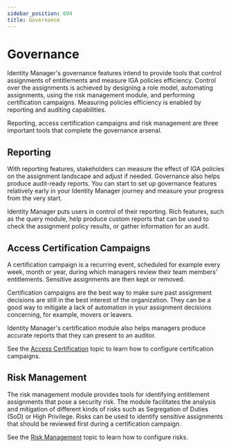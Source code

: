 ```yaml
---
sidebar_position: 694
title: Governance
---
```


# Governance

Identity Manager's governance features intend to provide tools that control assignments of entitlements and measure IGA policies efficiency. Control over the assignments is achieved by designing a role model, automating assignments, using the risk management module, and performing certification campaigns. Measuring policies efficiency is enabled by reporting and auditing capabilities.

Reporting, access certification campaigns and risk management are three important tools that complete the governance arsenal.

## Reporting

With reporting features, stakeholders can measure the effect of IGA policies on the assignment landscape and adjust if needed. Governance also helps produce audit-ready reports. You can start to set up governance features relatively early in your Identity Manager journey and measure your progress from the very start.

Identity Manager puts users in control of their reporting. Rich features, such as the query module, help produce custom reports that can be used to check the assignment policy results, or gather information for an audit.

## Access Certification Campaigns

A certification campaign is a recurring event, scheduled for example every week, month or year, during which managers review their team members' entitlements. Sensitive assignments are then kept or removed.

Certification campaigns are the best way to make sure past assignment decisions are still in the best interest of the organization. They can be a good way to mitigate a lack of automation in your assignment decisions concerning, for example, movers or leavers.

Identity Manager's certification module also helps managers produce accurate reports that they can present to an auditor.

See the [Access Certification](accesscertification/index) topic to learn how to configure certification campaigns.

## Risk Management

The risk management module provides tools for identifying entitlement assignments that pose a security risk. The module facilitates the analysis and mitigation of different kinds of risks such as Segregation of Duties (SoD) or High Privilege. Risks can be used to identify sensitive assignments that should be reviewed first during a certification campaign.

See the [Risk Management](risks/index) topic to learn how to configure risks.